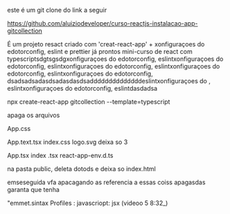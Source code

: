 este é um git clone do link a seguir

https://github.com/aluiziodeveloper/curso-reactjs-instalacao-app-gitcollection

É um projeto resact criado com 'creat-react-app' + xonfiguraçoes do edotorconfig, eslint e prettier já prontos
mini-curso de react com typescriptsdgtsgsdgxonfiguraçoes do edotorconfig, eslintxonfiguraçoes do edotorconfig, eslintxonfiguraçoes do edotorconfig, eslintxonfiguraçoes do edotorconfig, eslintxonfiguraçoes do edotorconfig, dsadsadsadasdsadasdasdsaddddddddddddddeslintxonfiguraçoes do , eslintxonfiguraçoes do edotorconfig, eslintdasdadsa

npx create-react-app gitcollection --template=typescript














apaga os arquivos

App.css

App.text.tsx
index.css
logo.svg
 deixa so 3

 App.tsx
 index
.tsx
react-app-env.d.ts

na pasta public, deleta dotods e deixa so index.html

emseseguida vfa apacagando as referencia a essas coiss apagasdas
garanta que tenha



"emmet.sintax
Profiles
:
javascriopt: jsx
 (videoo 5 8:32_)

